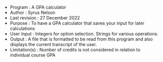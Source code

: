 * Program       : A GPA calculator
* Author        : Syrus Nelson
* Last revision : 27 December 2022
* Purpose       : To have a GPA calculator that saves your input for later calculations
* User Input    : Integers for option selection. Strings for various operations.
* Output        : A file that is formatted to be read from this program and also displays the current transcript of the user.
* Limitation(s) : Number of credits is not considered in relation to individual course GPA
